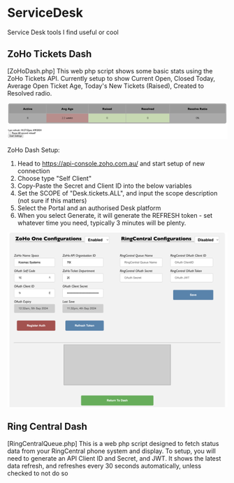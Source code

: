# ServiceDesk
 Service Desk tools I find useful or cool


## ZoHo Tickets Dash
[ZoHoDash.php]
This web php script shows some basic stats using the ZoHo Tickets API.
Currently setup to show Current Open, Closed Today, Average Open Ticket Age, Today's New Tickets (Raised), Created to Resolved radio.

![ZoHo Ticket Dash](https://github.com/kosmro/ServiceDesk/blob/main/Zoho_dash_test.png?raw=true)


ZoHo Dash Setup:
 1. Head to https://api-console.zoho.com.au/ and start setup of new connection
 2. Choose type "Self Client"
 3. Copy-Paste the Secret and Client ID into the below variables
 4. Set the SCOPE of "Desk.tickets.ALL", and input the scope description (not sure if this matters)
 5. Select the Portal and an authorised Desk platform
 6. When you select Generate, it will generate the REFRESH token - set whatever time you need, typically 3 minutes will be plenty.

![Dash Settings](https://github.com/kosmro/ServiceDesk/blob/main/System_Setup.png?raw=true)





## Ring Central Dash
[RingCentralQueue.php]
This is a web php script designed to fetch status data from your RingCentral phone system and display.
To setup, you will need to generate an API Client ID and Secret, and JWT.
It shows the latest data refresh, and refreshes every 30 seconds automatically, unless checked to not do so